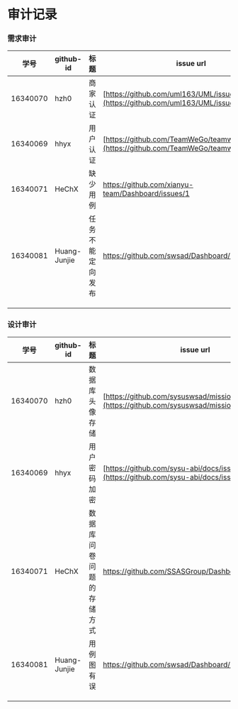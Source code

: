 # 审计记录

### 需求审计


| 学号 | github-id | 标题 | issue url |
| ---- | --------- | ---- | --------- |
|16340070|hzh0|商家认证|[https://github.com/uml163/UML/issues/2](https://github.com/uml163/UML/issues/2)|
| 16340069 | hhyx | 用户认证 | [https://github.com/TeamWeGo/teamwego/issues/2](https://github.com/TeamWeGo/teamwego/issues/2) |
| 16340071 |  HeChX  |  缺少用例  | https://github.com/xianyu-team/Dashboard/issues/1  |
| 16340081 | Huang-Junjie | 任务不能定向发布 | https://github.com/swsad/Dashboard/issues/2 |
|      |           |      |           |
|      |           |      |           |
|      |           |      |           |



### 设计审计

| 学号 | github-id | 标题 | issue url |
| ---- | --------- | ---- | --------- |
|16340070|hzh0|数据库头像存储|[https://github.com/sysuswsad/mission_craft/issues/7](https://github.com/sysuswsad/mission_craft/issues/7)|
| 16340069 | hhyx | 用户密码加密 | [https://github.com/sysu-abi/docs/issues/3](https://github.com/sysu-abi/docs/issues/3) |
| 16340071     |  HeChX      |   数据库问卷问题的存储方式   | https://github.com/SSASGroup/Dashboard/issues/3 |
| 16340081 | Huang-Junjie | 用例图有误 | https://github.com/swsad/Dashboard/issues/3 |
|      |           |      |           |
|      |           |      |           |
|      |           |      |           |
